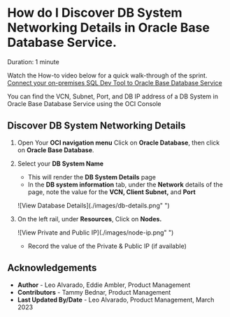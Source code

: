 # How do I Discover DB System Networking Details in Oracle Base Database Service.
Duration: 1 minute

Watch the How-to video below for a quick walk-through of the sprint.
[Connect your on-premises SQL Dev Tool to Oracle Base Database Service](youtube:3bJ3JlpGlPo)

You can find the VCN, Subnet, Port, and DB IP address of a DB System in Oracle Base Database Service using the OCI Console
 
## Discover DB System Networking Details

1. Open Your **OCI navigation menu** Click on **Oracle Database**, then click on **Oracle Base Database**.

2. Select your **DB System Name**

    * This will render the **DB System Details** page
    * In the **DB system information** tab, under the **Network** details of the page, note the value for the **VCN, Client Subnet,** and **Port**

    ![View Database Details](./images/db-details.png" ")

3. On the left rail, under **Resources**, Click on **Nodes.**

    ![View Private and Public IP](./images/node-ip.png" ")

    * Record the value of the Private & Public IP (if available)



## Acknowledgements
* **Author** - Leo Alvarado, Eddie Ambler, Product Management
* **Contributors** -  Tammy Bednar, Product Management
* **Last Updated By/Date** - Leo Alvarado, Product Management, March 2023
